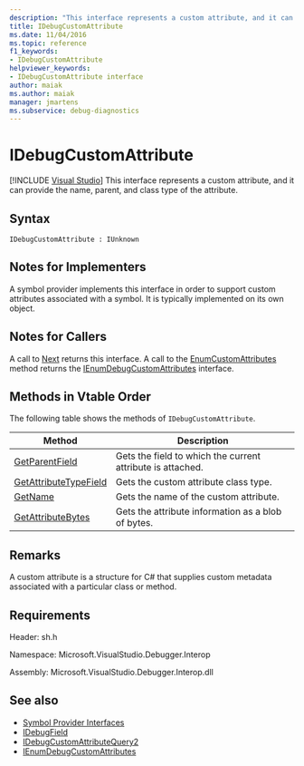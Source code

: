 ```yaml
---
description: "This interface represents a custom attribute, and it can provide the name, parent, and class type of the attribute."
title: IDebugCustomAttribute
ms.date: 11/04/2016
ms.topic: reference
f1_keywords:
- IDebugCustomAttribute
helpviewer_keywords:
- IDebugCustomAttribute interface
author: maiak
ms.author: maiak
manager: jmartens
ms.subservice: debug-diagnostics
---
```

# IDebugCustomAttribute

 [!INCLUDE [Visual Studio](~/includes/applies-to-version/vs-windows-only.md)]
This interface represents a custom attribute, and it can provide the name, parent, and class type of the attribute.

## Syntax

```
IDebugCustomAttribute : IUnknown
```

## Notes for Implementers
 A symbol provider implements this interface in order to support custom attributes associated with a symbol. It is typically implemented on its own object.

## Notes for Callers
 A call to [Next](../../../extensibility/debugger/reference/ienumdebugcustomattributes-next.md) returns this interface. A call to the [EnumCustomAttributes](../../../extensibility/debugger/reference/idebugcustomattributequery2-enumcustomattributes.md) method returns the [IEnumDebugCustomAttributes](../../../extensibility/debugger/reference/ienumdebugcustomattributes.md) interface.

## Methods in Vtable Order
 The following table shows the methods of `IDebugCustomAttribute`.

|Method|Description|
|------------|-----------------|
|[GetParentField](../../../extensibility/debugger/reference/idebugcustomattribute-getparentfield.md)|Gets the field to which the current attribute is attached.|
|[GetAttributeTypeField](../../../extensibility/debugger/reference/idebugcustomattribute-getattributetypefield.md)|Gets the custom attribute class type.|
|[GetName](../../../extensibility/debugger/reference/idebugcustomattribute-getname.md)|Gets the name of the custom attribute.|
|[GetAttributeBytes](../../../extensibility/debugger/reference/idebugcustomattribute-getattributebytes.md)|Gets the attribute information as a blob of bytes.|

## Remarks
 A custom attribute is a structure for C# that supplies custom metadata associated with a particular class or method.

## Requirements
 Header: sh.h

 Namespace: Microsoft.VisualStudio.Debugger.Interop

 Assembly: Microsoft.VisualStudio.Debugger.Interop.dll

## See also
- [Symbol Provider Interfaces](../../../extensibility/debugger/reference/symbol-provider-interfaces.md)
- [IDebugField](../../../extensibility/debugger/reference/idebugfield.md)
- [IDebugCustomAttributeQuery2](../../../extensibility/debugger/reference/idebugcustomattributequery2.md)
- [IEnumDebugCustomAttributes](../../../extensibility/debugger/reference/ienumdebugcustomattributes.md)
